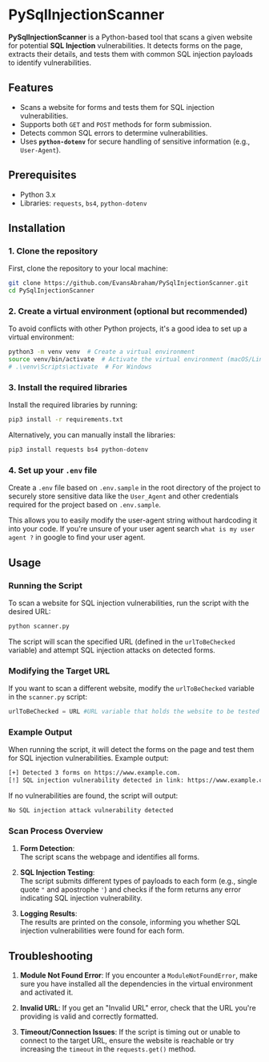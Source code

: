 # PySqlInjectionScanner

**PySqlInjectionScanner** is a Python-based tool that scans a given website for potential **SQL Injection** vulnerabilities. It detects forms on the page, extracts their details, and tests them with common SQL injection payloads to identify vulnerabilities.

## Features

- Scans a website for forms and tests them for SQL injection vulnerabilities.
- Supports both `GET` and `POST` methods for form submission.
- Detects common SQL errors to determine vulnerabilities.
- Uses **`python-dotenv`** for secure handling of sensitive information (e.g., `User-Agent`).

## Prerequisites

- Python 3.x
- Libraries: `requests`, `bs4`, `python-dotenv`

## Installation

### 1. Clone the repository

First, clone the repository to your local machine:

```bash
git clone https://github.com/EvansAbraham/PySqlInjectionScanner.git
cd PySqlInjectionScanner
```

### 2. Create a virtual environment (optional but recommended)

To avoid conflicts with other Python projects, it's a good idea to set up a virtual environment:

```bash
python3 -m venv venv  # Create a virtual environment
source venv/bin/activate  # Activate the virtual environment (macOS/Linux)
# .\venv\Scripts\activate  # For Windows
```

### 3. Install the required libraries

Install the required libraries by running:

```bash
pip3 install -r requirements.txt
```

Alternatively, you can manually install the libraries:

```bash
pip3 install requests bs4 python-dotenv
```

### 4. Set up your `.env` file

Create a `.env` file based on `.env.sample` in the root directory of the project to securely store sensitive data like the `User_Agent` and other credentials required for the project based on `.env.sample`.


This allows you to easily modify the user-agent string without hardcoding it into your code.
If you're unsure of your user agent search `what is my user agent ?` in google to find your user agent.


## Usage

### Running the Script

To scan a website for SQL injection vulnerabilities, run the script with the desired URL:

```bash
python scanner.py
```

The script will scan the specified URL (defined in the `urlToBeChecked` variable) and attempt SQL injection attacks on detected forms.

### Modifying the Target URL

If you want to scan a different website, modify the `urlToBeChecked` variable in the `scanner.py` script:

```python
urlToBeChecked = URL #URL variable that holds the website to be tested fetched from .env file
```

### Example Output

When running the script, it will detect the forms on the page and test them for SQL injection vulnerabilities. Example output:

```bash
[+] Detected 3 forms on https://www.example.com.
[!] SQL injection vulnerability detected in link: https://www.example.com
```

If no vulnerabilities are found, the script will output:

```bash
No SQL injection attack vulnerability detected
```

### Scan Process Overview

1. **Form Detection**:  
   The script scans the webpage and identifies all forms.

2. **SQL Injection Testing**:  
   The script submits different types of payloads to each form (e.g., single quote `"` and apostrophe `'`) and checks if the form returns any error indicating SQL injection vulnerability.

3. **Logging Results**:  
   The results are printed on the console, informing you whether SQL injection vulnerabilities were found for each form.


## Troubleshooting

1. **Module Not Found Error**:
   If you encounter a `ModuleNotFoundError`, make sure you have installed all the dependencies in the virtual environment and activated it.

2. **Invalid URL**:
   If you get an "Invalid URL" error, check that the URL you're providing is valid and correctly formatted.

3. **Timeout/Connection Issues**:
   If the script is timing out or unable to connect to the target URL, ensure the website is reachable or try increasing the `timeout` in the `requests.get()` method.
